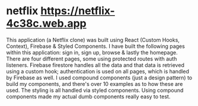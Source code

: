 # netflix https://netflix-4c38c.web.app
This application (a Netflix clone) was built using React (Custom Hooks, Context), Firebase &amp; Styled Components. I have built the following pages within this application: sign in, sign up, browse &amp; lastly the homepage. There are four different pages, some using protected routes with auth listeners. Firebase firestore handles all the data and that data is retrieved using a custom hook; authentication is used on all pages, which is handled by Firebase as well.  I used compound components (just a design pattern) to build my components, and there's over 10 examples as to how these are used. The styling is all handled via styled components. Using compound components made my actual dumb components really easy to test.


